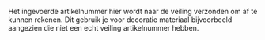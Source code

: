 Het ingevoerde artikelnummer hier wordt naar de veiling verzonden om af te kunnen rekenen. Dit gebruik je voor decoratie materiaal bijvoorbeeld aangezien die niet een echt veiling artikelnummer hebben.